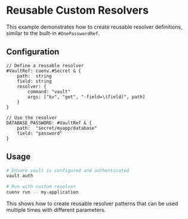 # Reusable Custom Resolvers

This example demonstrates how to create reusable resolver definitions, similar to the built-in `#OnePasswordRef`.

## Configuration

```cue
// Define a reusable resolver
#VaultRef: cuenv.#Secret & {
    path:  string
    field: string
    resolver: {
        command: "vault"
        args: ["kv", "get", "-field=\(field)", path]
    }
}

// Use the resolver
DATABASE_PASSWORD: #VaultRef & {
    path:  "secret/myapp/database"
    field: "password"
}
```

## Usage

```bash
# Ensure vault is configured and authenticated
vault auth

# Run with custom resolver
cuenv run -- my-application
```

This shows how to create reusable resolver patterns that can be used multiple times with different parameters.
